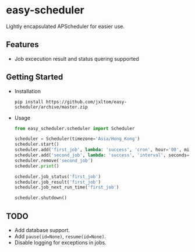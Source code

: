 # easy-scheduler

Lightly encapsulated APScheduler for easier use.

## Features

- Job excecution result and status quering supported

## Getting Started

- Installation

    ```pip install https://github.com/jxltom/easy-scheduler/archive/master.zip```

- Usage

    ```python
    from easy_scheduler.scheduler import Scheduler
    
    scheduler = Scheduler(timezone='Asia/Hong_Kong')
    scheduler.start()
    scheduler.add('first_job', lambda: 'success', 'cron', hour='00', minute='01')
    scheduler.add('second_job', lambda: 'success', 'interval', seconds=10)
    scheduler.remove('second_job')
    scheduler.print()
    
    scheduler.job_status('first_job')
    scheduler.job_result('first_job')
    scheduler.job_next_run_time('first_job')
    
    scheduler.shutdown()
    ```
    
## TODO

- Add database support.
- Add ```pause(id=None)```, ```resume(id=None)```.
- Disable logging for exceptions in jobs.

